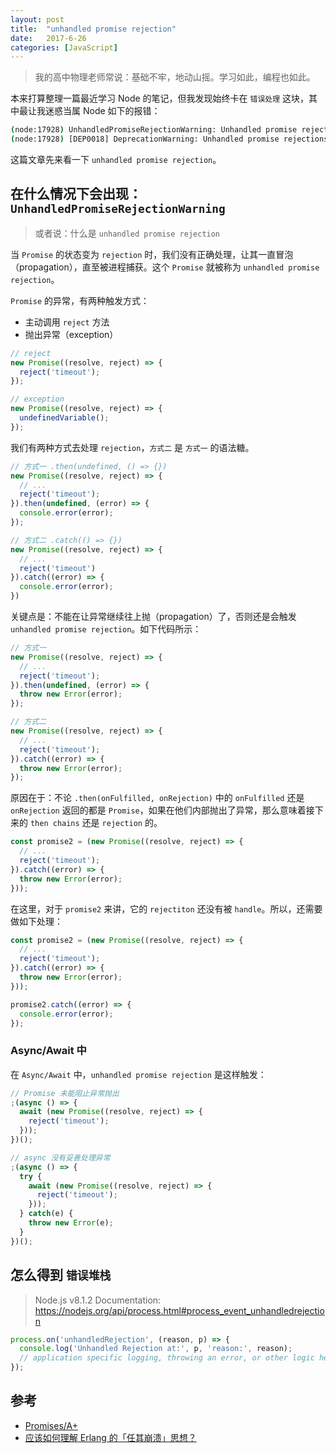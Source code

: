 ```yaml
---
layout: post
title:  "unhandled promise rejection"
date:   2017-6-26
categories: [JavaScript]
---
```


> 我的高中物理老师常说：基础不牢，地动山摇。学习如此，编程也如此。

本来打算整理一篇最近学习 Node 的笔记，但我发现始终卡在 `错误处理` 这块，其中最让我迷惑当属 Node 如下的报错：

```sh
(node:17928) UnhandledPromiseRejectionWarning: Unhandled promise rejection (rejection id: 2): Error
(node:17928) [DEP0018] DeprecationWarning: Unhandled promise rejections are deprecated. In the future, promise rejections that are not handled will terminate the Node.js process with a non-zero exit code.
```

这篇文章先来看一下 `unhandled promise rejection`。

## 在什么情况下会出现：`UnhandledPromiseRejectionWarning`

> 或者说：什么是 `unhandled promise rejection`

当 `Promise` 的状态变为 `rejection` 时，我们没有正确处理，让其一直冒泡（propagation），直至被进程捕获。这个 `Promise` 就被称为 `unhandled promise rejection`。

`Promise` 的异常，有两种触发方式：

- 主动调用 `reject` 方法
- 抛出异常（exception）

```js
// reject
new Promise((resolve, reject) => {
  reject('timeout');
});

// exception
new Promise((resolve, reject) => {
  undefinedVariable();
});
```

我们有两种方式去处理 `rejection`，`方式二` 是 `方式一` 的语法糖。

```js
// 方式一 .then(undefined, () => {})
new Promise((resolve, reject) => {
  // ...
  reject('timeout');
}).then(undefined, (error) => {
  console.error(error);
});

// 方式二 .catch(() => {})
new Promise((resolve, reject) => {
  // ...
  reject('timeout')
}).catch((error) => {
  console.error(error);
})
```

关键点是：不能在让异常继续往上抛（propagation）了，否则还是会触发 `unhandled promise rejection`。如下代码所示：

```js
// 方式一
new Promise((resolve, reject) => {
  // ...
  reject('timeout');
}).then(undefined, (error) => {
  throw new Error(error);
});

// 方式二
new Promise((resolve, reject) => {
  // ...
  reject('timeout');
}).catch((error) => {
  throw new Error(error);
});
```

原因在于：不论 `.then(onFulfilled, onRejection)` 中的 `onFulfilled` 还是 `onRejection` 返回的都是 `Promise`，如果在他们内部抛出了异常，那么意味着接下来的 `then chains` 还是 `rejection` 的。

```js
const promise2 = (new Promise((resolve, reject) => {
  // ...
  reject('timeout');
}).catch((error) => {
  throw new Error(error);
}));
```

在这里，对于 `promise2` 来讲，它的 `rejectiton` 还没有被 `handle`。所以，还需要做如下处理：

```js
const promise2 = (new Promise((resolve, reject) => {
  // ...
  reject('timeout');
}).catch((error) => {
  throw new Error(error);
}));

promise2.catch((error) => {
  console.error(error);
});
```

### Async/Await 中

在 `Async/Await` 中，`unhandled promise rejection` 是这样触发：

```js
// Promise 未能阻止异常抛出
;(async () => {
  await (new Promise((resolve, reject) => {
    reject('timeout');
  }));
})();

// async 没有妥善处理异常
;(async () => {
  try {
    await (new Promise((resolve, reject) => {
      reject('timeout');
    }));
  } catch(e) {
    throw new Error(e);
  }
})();
```

## 怎么得到 `错误堆栈`

> Node.js v8.1.2 Documentation: https://nodejs.org/api/process.html#process_event_unhandledrejection

```js
process.on('unhandledRejection', (reason, p) => {
  console.log('Unhandled Rejection at:', p, 'reason:', reason);
  // application specific logging, throwing an error, or other logic here
});
```

## 参考

- [Promises/A+](https://promisesaplus.com/)
- [应该如何理解 Erlang 的「任其崩溃」思想？](https://www.zhihu.com/question/21325941/answer/173370966)
